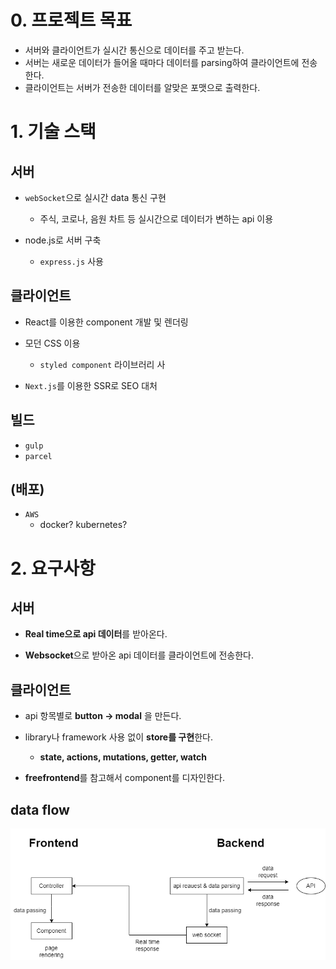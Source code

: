 # 0. 프로젝트 목표

- 서버와 클라이언트가 실시간 통신으로 데이터를 주고 받는다.
- 서버는 새로운 데이터가 들어올 때마다 데이터를 parsing하여 클라이언트에 전송한다.
- 클라이언트는 서버가 전송한 데이터를 알맞은 포맷으로 출력한다.



# 1. 기술 스택

## 서버

- `webSocket`으로 실시간 data 통신 구현 

  - 주식, 코로나, 음원 차트 등 실시간으로 데이터가 변하는 api 이용

- node.js로 서버 구축

  - `express.js` 사용

    

## 클라이언트

- React를 이용한 component 개발 및 렌더링

- 모던 CSS 이용

  - `styled component` 라이브러리 사

- `Next.js`를 이용한 SSR로 SEO 대처

  

## 빌드

- `gulp`
- `parcel`



## (배포)

- `AWS` 
  - docker? kubernetes?



# 2. 요구사항

## 서버

- **Real time으로 api 데이터**를 받아온다.

- **Websocket**으로 받아온 api 데이터를 클라이언트에 전송한다.

  

## 클라이언트

- api 항목별로 **button → modal** 을 만든다.

- library나 framework 사용 없이 **store를 구현**한다.

  - **state, actions, mutations, getter, watch**

- **freefrontend**를 참고해서 component를 디자인한다.

  

## data flow

![data_flow](README.assets/data_flow.png)